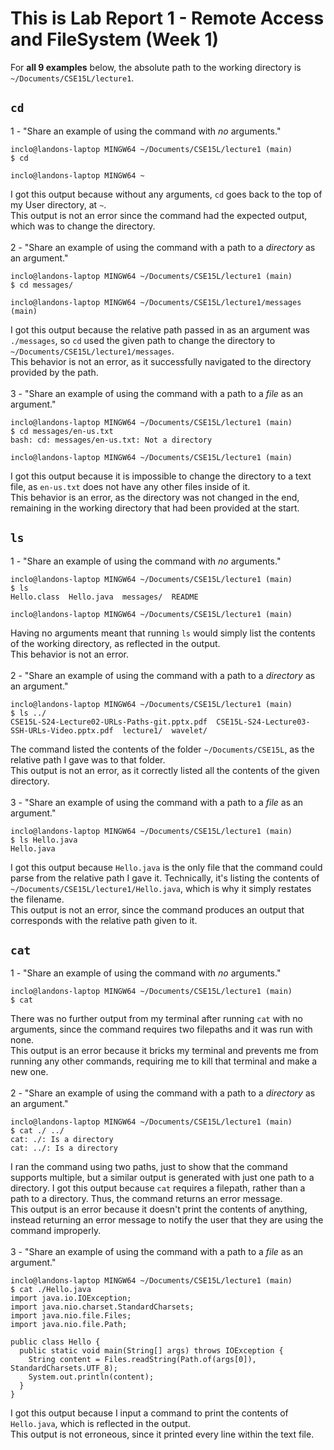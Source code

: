 # This is Lab Report 1 - Remote Access and FileSystem (Week 1)

For **all 9 examples** below, the absolute path to the working directory is `~/Documents/CSE15L/lecture1`.

## `cd`
1 - "Share an example of using the command with *no* arguments." <br/>

```
inclo@landons-laptop MINGW64 ~/Documents/CSE15L/lecture1 (main)
$ cd

inclo@landons-laptop MINGW64 ~
```

I got this output because without any arguments, `cd` goes back to the top of my User directory, at `~`. <br/>
This output is not an error since the command had the expected output, which was to change the directory. <br/>
<br/>
2 - "Share an example of using the command with a path to a *directory* as an argument." <br/>

```
inclo@landons-laptop MINGW64 ~/Documents/CSE15L/lecture1 (main)
$ cd messages/

inclo@landons-laptop MINGW64 ~/Documents/CSE15L/lecture1/messages (main)
```

I got this output because the relative path passed in as an argument was `./messages`, so `cd` used the given path to change the directory to `~/Documents/CSE15L/lecture1/messages`. <br/>
This behavior is not an error, as it successfully navigated to the directory provided by the path. <br/>
<br/>
3 - "Share an example of using the command with a path to a *file* as an argument." <br/>

```
inclo@landons-laptop MINGW64 ~/Documents/CSE15L/lecture1 (main)
$ cd messages/en-us.txt
bash: cd: messages/en-us.txt: Not a directory

inclo@landons-laptop MINGW64 ~/Documents/CSE15L/lecture1 (main)
```

I got this output because it is impossible to change the directory to a text file, as `en-us.txt` does not have any other files inside of it. <br/>
This behavior is an error, as the directory was not changed in the end, remaining in the working directory that had been provided at the start. <br/>

## `ls`
1 - "Share an example of using the command with *no* arguments." <br/>

```
inclo@landons-laptop MINGW64 ~/Documents/CSE15L/lecture1 (main)
$ ls
Hello.class  Hello.java  messages/  README

inclo@landons-laptop MINGW64 ~/Documents/CSE15L/lecture1 (main)
```

Having no arguments meant that running `ls` would simply list the contents of the working directory, as reflected in the output. <br/>
This behavior is not an error. <br/>
<br/>
2 - "Share an example of using the command with a path to a *directory* as an argument." <br/>

```
inclo@landons-laptop MINGW64 ~/Documents/CSE15L/lecture1 (main)
$ ls ../
CSE15L-S24-Lecture02-URLs-Paths-git.pptx.pdf  CSE15L-S24-Lecture03-SSH-URLs-Video.pptx.pdf  lecture1/  wavelet/
```

The command listed the contents of the folder `~/Documents/CSE15L`, as the relative path I gave was to that folder. <br/>
This output is not an error, as it correctly listed all the contents of the given directory. <br/>
<br/>
3 - "Share an example of using the command with a path to a *file* as an argument." <br/>

```
inclo@landons-laptop MINGW64 ~/Documents/CSE15L/lecture1 (main)
$ ls Hello.java
Hello.java
```

I got this output because `Hello.java` is the only file that the command could parse from the relative path I gave it. Technically, it's listing the contents of `~/Documents/CSE15L/lecture1/Hello.java`, which is why it simply restates the filename. <br/>
This output is not an error, since the command produces an output that corresponds with the relative path given to it. <br/>

## `cat`
1 - "Share an example of using the command with *no* arguments." <br/>

```
inclo@landons-laptop MINGW64 ~/Documents/CSE15L/lecture1 (main)
$ cat
```

There was no further output from my terminal after running `cat` with no arguments, since the command requires two filepaths and it was run with none. <br/>
This output is an error because it bricks my terminal and prevents me from running any other commands, requiring me to kill that terminal and make a new one. <br/>
<br/>
2 - "Share an example of using the command with a path to a *directory* as an argument." <br/>

```
inclo@landons-laptop MINGW64 ~/Documents/CSE15L/lecture1 (main)
$ cat ./ ../
cat: ./: Is a directory
cat: ../: Is a directory
```

I ran the command using two paths, just to show that the command supports multiple, but a similar output is generated with just one path to a directory. I got this output because `cat` requires a filepath, rather than a path to a directory. Thus, the command returns an error message. <br/>
This output is an error because it doesn't print the contents of anything, instead returning an error message to notify the user that they are using the command improperly. <br/>
<br/>
3 - "Share an example of using the command with a path to a *file* as an argument." <br/>

```
inclo@landons-laptop MINGW64 ~/Documents/CSE15L/lecture1 (main)
$ cat ./Hello.java
import java.io.IOException;
import java.nio.charset.StandardCharsets;
import java.nio.file.Files;
import java.nio.file.Path;

public class Hello {
  public static void main(String[] args) throws IOException {
    String content = Files.readString(Path.of(args[0]), StandardCharsets.UTF_8);
    System.out.println(content);
  }
}
```

I got this output because I input a command to print the contents of `Hello.java`, which is reflected in the output. <br/>
This output is not erroneous, since it printed every line within the text file. <br/>
